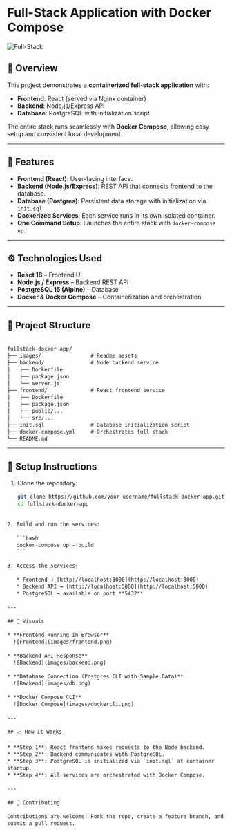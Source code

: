 # Full-Stack Application with Docker Compose

![Full-Stack](https://img.shields.io/badge/Full--Stack-React%20%7C%20Node.js%20%7C%20Postgres-blue)

## 📌 Overview

This project demonstrates a **containerized full-stack application** with:

- **Frontend**: React (served via Nginx container)  
- **Backend**: Node.js/Express API  
- **Database**: PostgreSQL with initialization script  

The entire stack runs seamlessly with **Docker Compose**, allowing easy setup and consistent local development.

---

## 🚀 Features

- **Frontend (React)**: User-facing interface.  
- **Backend (Node.js/Express)**: REST API that connects frontend to the database.  
- **Database (Postgres)**: Persistent data storage with initialization via `init.sql`.  
- **Dockerized Services**: Each service runs in its own isolated container.  
- **One Command Setup**: Launches the entire stack with `docker-compose up`.  

---

## ⚙️ Technologies Used

- **React 18** – Frontend UI  
- **Node.js / Express** – Backend REST API  
- **PostgreSQL 15 (Alpine)** – Database  
- **Docker & Docker Compose** – Containerization and orchestration  

---

## 📁 Project Structure

```

fullstack-docker-app/
├── images/                # Readme assets
├── backend/               # Node backend service
│   ├── Dockerfile
│   ├── package.json
│   └── server.js
├── frontend/              # React frontend service
│   ├── Dockerfile
│   ├── package.json
│   ├── public/...
│   └── src/...
├── init.sql               # Database initialization script
├── docker-compose.yml     # Orchestrates full stack
└── README.md

````

---

## 🔧 Setup Instructions

1. Clone the repository:
   ```bash
   git clone https://github.com/your-username/fullstack-docker-app.git
   cd fullstack-docker-app
````

2. Build and run the services:

   ```bash
   docker-compose up --build
   ```

3. Access the services:

   * Frontend → [http://localhost:3000](http://localhost:3000)
   * Backend API → [http://localhost:5000](http://localhost:5000)
   * PostgreSQL → available on port **5432**

---

## 📸 Visuals

* **Frontend Running in Browser**
  ![Frontend](images/frontend.png)

* **Backend API Response**
  ![Backend](images/backend.png)

* **Database Connection (Postgres CLI with Sample Data)**
  ![Backend](images/db.png)

* **Docker Compose CLI**
  ![Docker Compose](images/dockercli.png)

---

## 📈 How It Works

* **Step 1**: React frontend makes requests to the Node backend.
* **Step 2**: Backend communicates with PostgreSQL.
* **Step 3**: PostgreSQL is initialized via `init.sql` at container startup.
* **Step 4**: All services are orchestrated with Docker Compose.

---

## 🤝 Contributing

Contributions are welcome! Fork the repo, create a feature branch, and submit a pull request.




